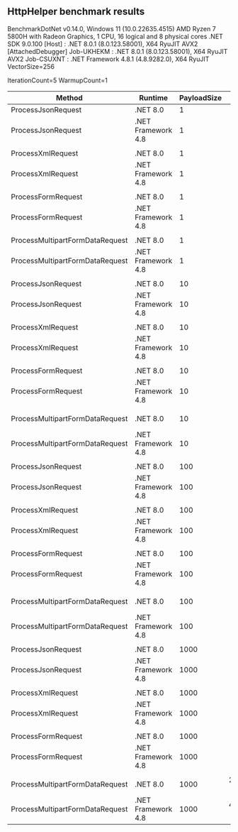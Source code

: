 
## HttpHelper benchmark results

BenchmarkDotNet v0.14.0, Windows 11 (10.0.22635.4515)
AMD Ryzen 7 5800H with Radeon Graphics, 1 CPU, 16 logical and 8 physical cores
.NET SDK 9.0.100
  [Host]     : .NET 8.0.1 (8.0.123.58001), X64 RyuJIT AVX2 [AttachedDebugger]
  Job-UKHEKM : .NET 8.0.1 (8.0.123.58001), X64 RyuJIT AVX2
  Job-CSUXNT : .NET Framework 4.8.1 (4.8.9282.0), X64 RyuJIT VectorSize=256

IterationCount=5  WarmupCount=1

| Method                          | Runtime            | PayloadSize | Mean           | Ratio |
|-------------------------------- |------------------- |------------ |---------------:|------:|
| ProcessJsonRequest              | .NET 8.0           | 1           |       1.591 us |  1.00 |
| ProcessJsonRequest              | .NET Framework 4.8 | 1           |       4.149 us |  2.61 |
|                                 |                    |             |                |       |
| ProcessXmlRequest               | .NET 8.0           | 1           |       7.157 us |  1.00 |
| ProcessXmlRequest               | .NET Framework 4.8 | 1           |      22.627 us |  3.17 |
|                                 |                    |             |                |       |
| ProcessFormRequest              | .NET 8.0           | 1           |       8.196 us |  1.00 |
| ProcessFormRequest              | .NET Framework 4.8 | 1           |      20.768 us |  2.54 |
|                                 |                    |             |                |       |
| ProcessMultipartFormDataRequest | .NET 8.0           | 1           |     605.969 us |  1.00 |
| ProcessMultipartFormDataRequest | .NET Framework 4.8 | 1           |   1,658.171 us |  2.75 |
|                                 |                    |             |                |       |
| ProcessJsonRequest              | .NET 8.0           | 10          |       2.629 us |  1.01 |
| ProcessJsonRequest              | .NET Framework 4.8 | 10          |       7.082 us |  2.71 |
|                                 |                    |             |                |       |
| ProcessXmlRequest               | .NET 8.0           | 10          |      11.240 us |  1.01 |
| ProcessXmlRequest               | .NET Framework 4.8 | 10          |      29.229 us |  2.63 |
|                                 |                    |             |                |       |
| ProcessFormRequest              | .NET 8.0           | 10          |      12.765 us |  1.07 |
| ProcessFormRequest              | .NET Framework 4.8 | 10          |      21.726 us |  1.81 |
|                                 |                    |             |                |       |
| ProcessMultipartFormDataRequest | .NET 8.0           | 10          |   1,655.980 us |  1.00 |
| ProcessMultipartFormDataRequest | .NET Framework 4.8 | 10          |  17,730.042 us | 10.74 |
|                                 |                    |             |                |       |
| ProcessJsonRequest              | .NET 8.0           | 100         |      13.471 us |  1.00 |
| ProcessJsonRequest              | .NET Framework 4.8 | 100         |      43.114 us |  3.20 |
|                                 |                    |             |                |       |
| ProcessXmlRequest               | .NET 8.0           | 100         |      43.831 us |  1.00 |
| ProcessXmlRequest               | .NET Framework 4.8 | 100         |      83.946 us |  1.92 |
|                                 |                    |             |                |       |
| ProcessFormRequest              | .NET 8.0           | 100         |      37.920 us |  1.01 |
| ProcessFormRequest              | .NET Framework 4.8 | 100         |      72.615 us |  1.93 |
|                                 |                    |             |                |       |
| ProcessMultipartFormDataRequest | .NET 8.0           | 100         |  38,122.544 us |  1.00 |
| ProcessMultipartFormDataRequest | .NET Framework 4.8 | 100         |  62,859.038 us |  1.65 |
|                                 |                    |             |                |       |
| ProcessJsonRequest              | .NET 8.0           | 1000        |     122.269 us |  1.00 |
| ProcessJsonRequest              | .NET Framework 4.8 | 1000        |     405.012 us |  3.32 |
|                                 |                    |             |                |       |
| ProcessXmlRequest               | .NET 8.0           | 1000        |     342.472 us |  1.00 |
| ProcessXmlRequest               | .NET Framework 4.8 | 1000        |     610.450 us |  1.78 |
|                                 |                    |             |                |       |
| ProcessFormRequest              | .NET 8.0           | 1000        |     339.388 us |  1.00 |
| ProcessFormRequest              | .NET Framework 4.8 | 1000        |     583.277 us |  1.72 |
|                                 |                    |             |                |       |
| ProcessMultipartFormDataRequest | .NET 8.0           | 1000        | 297,367.450 us |  1.00 |
| ProcessMultipartFormDataRequest | .NET Framework 4.8 | 1000        | 401,241.375 us |  1.35 |
